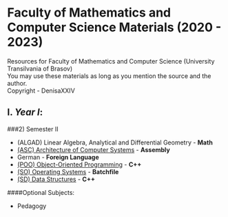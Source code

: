 # Faculty of Mathematics and Computer Science Materials (2020 - 2023)Resources for Faculty of Mathematics and Computer Science (University Transilvania of Brasov)<br>You may use these materials as long as you mention the source and the author. <br>Copyright - DenisaXXIV## I. *Year I*:###2) Semester II - (ALGAD) Linear Algebra, Analytical and Differential Geometry - **Math** - [ (ASC) Architecture of Computer Systems](https://github.com/DenisaXXIV/FMI-UniTBv/tree/master/Anul_1/Sem_2/ASC-Architecture_of_Computer_Systems) - **Assembly**- German - **Foreign Language**- [ (POO) Object-Oriented Programming](https://github.com/DenisaXXIV/FMI-UniTBv/tree/master/Anul_1/Sem_2/POO-Object_Oriented_Programming) - **C++**- [ (SO) Operating Systems](https://github.com/DenisaXXIV/FMI-UniTBv/tree/master/Anul_1/Sem_2/SO-Operating_Systems/Laborator3) - **Batchfile**- [ (SD) Data Structures](https://github.com/DenisaXXIV/data-structures) - **C++**####Optional Subjects:  - Pedagogy